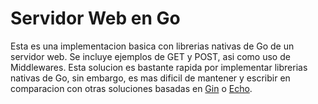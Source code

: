 # Servidor Web en Go

Esta es una implementacion basica con librerias nativas de Go de un servidor web. Se incluye ejemplos de GET y POST, asi como uso de Middlewares. Esta solucion es bastante rapida por implementar librerias nativas de Go, sin embargo, es mas dificil de mantener y escribir en comparacion con otras soluciones basadas en [Gin](https://gin-gonic.com/) o [Echo](https://echo.labstack.com/).

